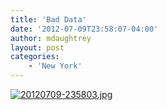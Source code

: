 ```yaml
---
title: 'Bad Data'
date: '2012-07-09T23:58:07-04:00'
author: mdaughtrey
layout: post
categories:
    - 'New York'
---
```


[![20120709-235803.jpg](/assets/uploads/2012/07/20120709-235803.jpg)](/assets/uploads/2012/07/20120709-235803.jpg)
